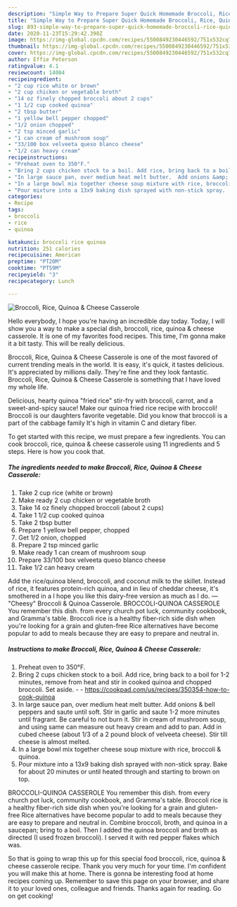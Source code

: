 ```yaml
---
description: "Simple Way to Prepare Super Quick Homemade Broccoli, Rice, Quinoa &amp;amp; Cheese Casserole"
title: "Simple Way to Prepare Super Quick Homemade Broccoli, Rice, Quinoa &amp;amp; Cheese Casserole"
slug: 893-simple-way-to-prepare-super-quick-homemade-broccoli-rice-quinoa-and-amp-cheese-casserole
date: 2020-11-23T15:29:42.398Z
image: https://img-global.cpcdn.com/recipes/5500849230446592/751x532cq70/broccoli-rice-quinoa-cheese-casserole-recipe-main-photo.jpg
thumbnail: https://img-global.cpcdn.com/recipes/5500849230446592/751x532cq70/broccoli-rice-quinoa-cheese-casserole-recipe-main-photo.jpg
cover: https://img-global.cpcdn.com/recipes/5500849230446592/751x532cq70/broccoli-rice-quinoa-cheese-casserole-recipe-main-photo.jpg
author: Effie Peterson
ratingvalue: 4.1
reviewcount: 14084
recipeingredient:
- "2 cup rice white or brown"
- "2 cup chicken or vegetable broth"
- "14 oz finely chopped broccoli about 2 cups"
- "1 1/2 cup cooked quinoa"
- "2 tbsp butter"
- "1 yellow bell pepper chopped"
- "1/2 onion chopped"
- "2 tsp minced garlic"
- "1 can cream of mushroom soup"
- "33/100 box velveeta queso blanco cheese"
- "1/2 can heavy cream"
recipeinstructions:
- "Preheat oven to 350°F."
- "Bring 2 cups chicken stock to a boil. Add rice, bring back to a boil for 1-2 minutes, remove from heat and stir in cooked quinoa and chopped broccoli. Set aside.  https://cookpad.com/us/recipes/350354-how-to-cook-quinoa"
- "In large sauce pan, over medium heat melt butter.  Add onions &amp; bell peppers and saute until soft. Stir in garlic and saute 1-2 more minutes until fragrant. Be careful to not burn it.  Stir in cream of mushroom soup, and using same can measure out heavy cream and add to pan.  Add in cubed cheese (about 1/3 of a 2 pound block of velveeta cheese).  Stir till cheese is almost melted."
- "In a large bowl mix together cheese soup mixture with rice, broccoli &amp; quinoa."
- "Pour mixture into a 13x9 baking dish sprayed with non-stick spray.  Bake for about 20 minutes or until heated through and starting to brown on top."
categories:
- Recipe
tags:
- broccoli
- rice
- quinoa

katakunci: broccoli rice quinoa 
nutrition: 251 calories
recipecuisine: American
preptime: "PT20M"
cooktime: "PT59M"
recipeyield: "3"
recipecategory: Lunch

---
```



![Broccoli, Rice, Quinoa &amp; Cheese Casserole](https://img-global.cpcdn.com/recipes/5500849230446592/751x532cq70/broccoli-rice-quinoa-cheese-casserole-recipe-main-photo.jpg)

Hello everybody, I hope you're having an incredible day today. Today, I will show you a way to make a special dish, broccoli, rice, quinoa &amp; cheese casserole. It is one of my favorites food recipes. This time, I'm gonna make it a bit tasty. This will be really delicious.

Broccoli, Rice, Quinoa &amp; Cheese Casserole is one of the most favored of current trending meals in the world. It is easy, it's quick, it tastes delicious. It's appreciated by millions daily. They're fine and they look fantastic. Broccoli, Rice, Quinoa &amp; Cheese Casserole is something that I have loved my whole life.

Delicious, hearty quinoa &#34;fried rice&#34; stir-fry with broccoli, carrot, and a sweet-and-spicy sauce! Make our quinoa fried rice recipe with broccoli! Broccoli is our daughters favorite vegetable. Did you know that broccoli is a part of the cabbage family It&#39;s high in vitamin C and dietary fiber.


To get started with this recipe, we must prepare a few ingredients. You can cook broccoli, rice, quinoa &amp; cheese casserole using 11 ingredients and 5 steps. Here is how you cook that.

<!--inarticleads1-->

##### The ingredients needed to make Broccoli, Rice, Quinoa &amp; Cheese Casserole:

1. Take 2 cup rice (white or brown)
1. Make ready 2 cup chicken or vegetable broth
1. Take 14 oz finely chopped broccoli (about 2 cups)
1. Take 1 1/2 cup cooked quinoa
1. Take 2 tbsp butter
1. Prepare 1 yellow bell pepper, chopped
1. Get 1/2 onion, chopped
1. Prepare 2 tsp minced garlic
1. Make ready 1 can cream of mushroom soup
1. Prepare 33/100 box velveeta queso blanco cheese
1. Take 1/2 can heavy cream


Add the rice/quinoa blend, broccoli, and coconut milk to the skillet. Instead of rice, it features protein-rich quinoa, and in lieu of cheddar cheese, it&#39;s smothered in a I hope you like this dairy-free version as much as I do. — &#34;Cheesy&#34; Broccoli &amp; Quinoa Casserole. BROCCOLI-QUINOA CASSEROLE You remember this dish. from every church pot luck, community cookbook, and Gramma&#39;s table. Broccoli rice is a healthy fiber-rich side dish when you&#39;re looking for a grain and gluten-free Rice alternatives have become popular to add to meals because they are easy to prepare and neutral in. 

<!--inarticleads2-->

##### Instructions to make Broccoli, Rice, Quinoa &amp; Cheese Casserole:

1. Preheat oven to 350°F.
1. Bring 2 cups chicken stock to a boil. Add rice, bring back to a boil for 1-2 minutes, remove from heat and stir in cooked quinoa and chopped broccoli. Set aside. -  - https://cookpad.com/us/recipes/350354-how-to-cook-quinoa
1. In large sauce pan, over medium heat melt butter.  Add onions &amp; bell peppers and saute until soft. Stir in garlic and saute 1-2 more minutes until fragrant. Be careful to not burn it.  Stir in cream of mushroom soup, and using same can measure out heavy cream and add to pan.  Add in cubed cheese (about 1/3 of a 2 pound block of velveeta cheese).  Stir till cheese is almost melted.
1. In a large bowl mix together cheese soup mixture with rice, broccoli &amp; quinoa.
1. Pour mixture into a 13x9 baking dish sprayed with non-stick spray.  Bake for about 20 minutes or until heated through and starting to brown on top.


BROCCOLI-QUINOA CASSEROLE You remember this dish. from every church pot luck, community cookbook, and Gramma&#39;s table. Broccoli rice is a healthy fiber-rich side dish when you&#39;re looking for a grain and gluten-free Rice alternatives have become popular to add to meals because they are easy to prepare and neutral in. Combine broccoli, broth, and quinoa in a saucepan; bring to a boil. Then I added the quinoa broccoli and broth as directed (I used frozen broccoli). I served it with red pepper flakes which was. 

So that is going to wrap this up for this special food broccoli, rice, quinoa &amp; cheese casserole recipe. Thank you very much for your time. I'm confident you will make this at home. There is gonna be interesting food at home recipes coming up. Remember to save this page on your browser, and share it to your loved ones, colleague and friends. Thanks again for reading. Go on get cooking!
